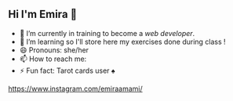 ## Hi I'm Emira 👋

- 🔭 I’m currently in training to become a *web developer*.
- 🌱 I’m learning so I'll store here my exercises done during class ! 
- 😄 Pronouns: she/her
- 📫 How to reach me: 
- ⚡ Fun fact: Tarot cards user :spades:

<https://www.instagram.com/emiraamami/>
